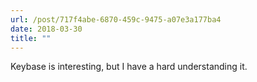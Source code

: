```yaml
---
url: /post/717f4abe-6870-459c-9475-a07e3a177ba4
date: 2018-03-30
title: ""
---
```


Keybase is interesting, but I have a hard understanding it.
